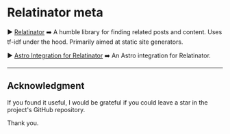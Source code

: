 # Relatinator meta

▶️ [Relatinator](https://github.com/DBozhinovski/relatinator/tree/master/packages/relatinator) ➡️ A humble library for finding related posts and content. Uses tf-idf under the hood. Primarily aimed at static site generators.

▶️ [Astro Integration for Relatinator](https://github.com/DBozhinovski/relatinator/tree/master/packages/astro-relatinator) ➡️ An Astro integration for Relatinator.

---

## Acknowledgment

If you found it useful, I would be grateful if you could leave a star in the project's GitHub repository.

Thank you.